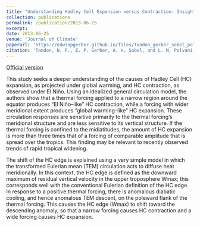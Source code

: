 ```yaml
---
title: "Understanding Hadley Cell Expansion versus Contraction: Insights from Simplified Models and Implications for Recent Observations"
collection: publications
permalink: /publication/2013-06-25
excerpt: 
date: 2013-06-25
venue: 'Journal of Climate'
paperurl: 'https://edwinpgerber.github.io/files/tandon_gerber_sobel_polvani-JC-2013.pdf'
citation: 'Tandon, N. F., E. P. Gerber, A. H. Sobel, and L. M. Polvani, 2013: Understanding Hadley Cell Expansion vs. Contraction: Insights from Simplified Models and Implications for Recent Observations. <i>J. Climate</i>, <b>26</b>, 4304-4321, doi:10.1175/JCLI-D-12-00598.1. '
---
```


[Official version](https://doi.org/10.1175/JCLI-D-12-00598.1)

This study seeks a deeper understanding of the causes of Hadley Cell (HC) expansion, as projected under global warming, and HC contraction, as observed under El Niño. Using an idealized general circulation model, the authors show that a thermal forcing applied to a narrow region around the equator produces “El Niño–like” HC contraction, while a forcing with wider meridional extent produces “global warming–like” HC expansion. These circulation responses are sensitive primarily to the thermal forcing’s meridional structure and are less sensitive to its vertical structure. If the thermal forcing is confined to the midlatitudes, the amount of HC expansion is more than three times that of a forcing of comparable amplitude that is spread over the tropics. This finding may be relevant to recently observed trends of rapid tropical widening.

The shift of the HC edge is explained using a very simple model in which the transformed Eulerian mean (TEM) circulation acts to diffuse heat meridionally. In this context, the HC edge is defined as the downward maximum of residual vertical velocity in the upper troposphere Wmax; this corresponds well with the conventional Eulerian definition of the HC edge. In response to a positive thermal forcing, there is anomalous diabatic cooling, and hence anomalous TEM descent, on the poleward flank of the thermal forcing. This causes the HC edge (Wmax) to shift toward the descending anomaly, so that a narrow forcing causes HC contraction and a wide forcing causes HC expansion.
